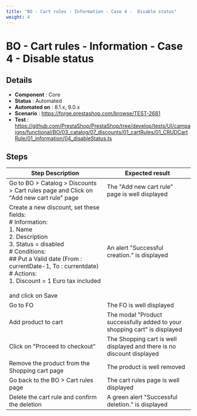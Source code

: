 ```yaml
---
title: "BO - Cart rules - Information - Case 4 -  Disable status"
weight: 4
---
```


# BO - Cart rules - Information - Case 4 -  Disable status
## Details
* **Component** : Core
* **Status** : Automated
* **Automated on** : 8.1.x, 9.0.x
* **Scenario** : https://forge.prestashop.com/browse/TEST-2681
* **Test** : https://github.com/PrestaShop/PrestaShop/tree/develop/tests/UI/campaigns/functional/BO/03_catalog/07_discounts/01_cartRules/01_CRUDCartRule/01_information/04_disableStatus.ts

## Steps
| Step Description | Expected result |
| ----- | ----- |
| Go to BO > Catalog > Discounts > Cart rules page and Click on "Add new cart rule" page | The "Add new cart rule" page is well displayed |
| Create a new discount, set these fields:<br> # Information:<br>1. Name<br>2. Description<br>3. Status = disabled<br> # Conditions:<br> ## Put a Valid date (From : currentDate-1, To : currentdate)<br> # Actions:<br>1. Discount = 1 Euro tax included<br><br>and click on Save | An alert "Successful creation." is displayed |
| Go to FO | The FO is well displayed |
| Add product to cart | The modal "Product successfully added to your shopping cart" is displayed |
| Click on "Proceed to checkout" | The Shopping cart is well displayed and there is no discount displayed |
| Remove the product from the Shopping cart page | The product is well removed |
| Go back to the BO > Cart rules page | The cart rules page is well displayed |
| Delete the cart rule and confirm the deletion | A green alert "Successful deletion." is displayed |
